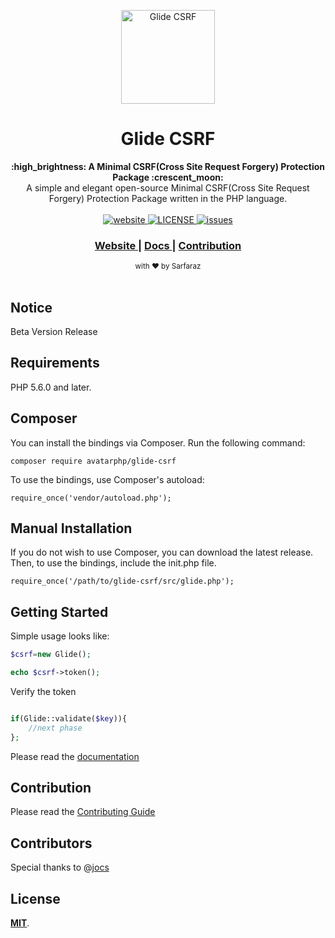 <p align="center"><img src="http://logo.m-sarfaraz.com/AvatarPHP/Glide-CSRF/Glide-CSRF.png" alt="Glide CSRF" width="150" height="150"></p>

<h1 align="center">Glide CSRF</h1>

<div align="center">
  
</div>
<div align="center">
  <strong>:high_brightness: A Minimal CSRF(Cross Site Request Forgery) Protection Package :crescent_moon:</strong><br>
  A simple and elegant open-source Minimal CSRF(Cross Site Request Forgery) Protection Package written in the PHP language.<br>
</div>

<br>

<div align="center">
  <!-- Version -->
  <a href="https://github.com/AvatarPHP/Glide-CSRF">
    <img src="https://badge.fury.io/gh/AvatarPHP%2FGlide-CSRF.svg" alt="website">
  </a>
  <!-- License -->
  <a href="LICENSE">
    <img src="https://img.shields.io/github/license/marktext/marktext.svg" alt="LICENSE">
  </a>
  <!-- Downloads total --> 
  <a href="https://github.com/AvatarPHP/Glide-CSRF/issues">
    <img src="https://img.shields.io/github/issues/AvatarPHP/Glide-CSRF" alt="issues">
  </a>
</div>

<div align="center">
  <h3>
    <a href="http://www.glide.m-sarfaraz.com/">
      Website
    </a>
    <span> | </span> 
    <a href="https://github.com/AvatarPHP/Glide-CSRF/tree/master/docs/DOCUMENTATION.md">
      Docs
    </a>
    <span> | </span>
    <a href="https://github.com/AvatarPHP/Glide-CSRF#contribution">
      Contribution
    </a>
  </h3>
</div>

<div align="center">
  <sub>with ❤︎ by Sarfaraz 
  </sub>
</div>

<br />

## Notice
Beta Version Release

## Requirements
PHP 5.6.0 and later.


## Composer

You can install the bindings via Composer. Run the following command:

```composer require avatarphp/glide-csrf```

To use the bindings, use Composer's autoload:

```require_once('vendor/autoload.php');```

## Manual Installation

If you do not wish to use Composer, you can download the latest release. Then, to use the bindings, include the init.php file.

```require_once('/path/to/glide-csrf/src/glide.php');```

## Getting Started

Simple usage looks like:

```php 
$csrf=new Glide();

echo $csrf->token(); 
  ```

Verify the token

```php 

if(Glide::validate($key)){
    //next phase
};

  ```
Please read the [documentation](docs/DOCUMENTATION.md) 

## Contribution

Please read the [Contributing Guide](CONTRIBUTING.md) 

## Contributors

Special thanks to @[jocs](https://github.com/jocs)


## License

[**MIT**](LICENSE).
